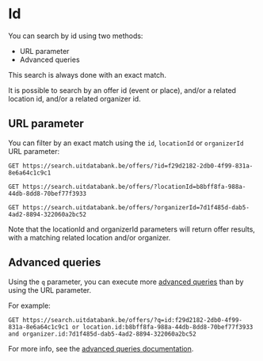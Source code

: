 # Id

You can search by id using two methods:

* URL parameter
* Advanced queries

This search is always done with an exact match. 

It is possible to search by an offer id (event or place), and/or a related location id, and/or a related organizer id.

## URL parameter

You can filter by an exact match using the `id`, `locationId` or `organizerId` URL parameter:

```
GET https://search.uitdatabank.be/offers/?id=f29d2182-2db0-4f99-831a-8e6a64c1c9c1
```
```
GET https://search.uitdatabank.be/offers/?locationId=b8bff8fa-988a-44db-8dd8-70bef77f3933
```
```
GET https://search.uitdatabank.be/offers/?organizerId=7d1f485d-dab5-4ad2-8894-322060a2bc52
```

Note that the locationId and organizerId parameters will return offer results, with a matching related location and/or organizer.

## Advanced queries

Using the `q` parameter, you can execute more [advanced queries](/advanced-queries.md) than by using the URL parameter.

For example:

```
GET https://search.uitdatabank.be/offers/?q=id:f29d2182-2db0-4f99-831a-8e6a64c1c9c1 or location.id:b8bff8fa-988a-44db-8dd8-70bef77f3933 and organizer.id:7d1f485d-dab5-4ad2-8894-322060a2bc52
```

For more info, see the [advanced queries documentation](/advanced-queries.md).



